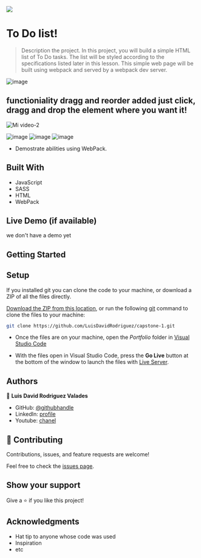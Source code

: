 ![](https://img.shields.io/badge/Microverse-blueviolet)

# To Do list!

> Description the project.
> In this project, you will build a simple HTML list of To Do tasks. The list will be styled according to the specifications listed later in this lesson. This simple web page will be built using webpack and served by a webpack dev server.

![image](https://user-images.githubusercontent.com/105079888/184032224-44ab6a63-140b-4835-8ff0-40623d533ac4.png)
## functioniality dragg and reorder added just click, dragg and drop the element where you want it!
![Mi video-2](https://user-images.githubusercontent.com/105079888/184254115-292db72a-5df3-43e5-ba13-edaacdd75381.gif)

![image](https://user-images.githubusercontent.com/105079888/184252895-1930dd77-8325-462c-8896-54c4d4808e65.png)
![image](https://user-images.githubusercontent.com/105079888/184252986-731d95c6-0e6b-4f2c-b176-5712b224fbe1.png)
![image](https://user-images.githubusercontent.com/105079888/184253020-10b939fd-218d-457a-87f6-28fb1d78fbb0.png)





- Demostrate abilities using WebPack.



## Built With

- JavaScript
- SASS
- HTML
- WebPack

## Live Demo (if available)
we don't have a demo yet


## Getting Started

## Setup
If you installed git you can clone the code to your machine, or download a ZIP of all the files directly.

[Download the ZIP from this location](https://github.com/LuisDavidRodriguez/capstone-1/archive/refs/heads/main.zip), or run the following [git](https://git-scm.com/downloads)
 command to clone the files to your machine:

```bash
git clone https://github.com/LuisDavidRodriguez/capstone-1.git
```
- Once the files are on your machine, open the _Portfolio_ folder in [Visual Studio Code](https://code.visualstudio.com/)

- With the files open in Visual Studio Code, press the **Go Live** button at the bottom of the window to launch the files with [Live Server](https://marketplace.visualstudio.com/items?itemName=ritwickdey.LiveServer).




## Authors

👤 **Luis David Rodriguez Valades**

- GitHub: [@githubhandle](https://github.com/LuisDavidRodriguez)
- LinkedIn: [profile](https://www.linkedin.com/in/luis-david-rodriguez-valades-24a0a8239)
- Youtube: [chanel](https://www.youtube.com/channel/UChuA4SgdDYk2DHStsy7HEgQ)




## 🤝 Contributing

Contributions, issues, and feature requests are welcome!

Feel free to check the [issues page](../../issues/).

## Show your support

Give a ⭐️ if you like this project!

## Acknowledgments

- Hat tip to anyone whose code was used
- Inspiration
- etc
